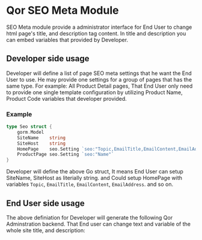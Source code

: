# Qor SEO Meta Module

SEO Meta module provide a administrator interface for End User to change html page's title, and description tag content.
In title and description you can embed variables that provided by Developer.


## Developer side usage

Developer will define a list of page SEO meta settings that he want the End User to use. He may provide one settings for a group of pages that has the same type. For example: All Product Detail pages, That End User only need to provide one single template configuration by utilizing Product Name, Product Code variables that developer provided.

### Example

```go
type Seo struct {
	gorm.Model
	SiteName    string
	SiteHost    string
	HomePage    seo.Setting `seo:"Topic,EmailTitle,EmailContent,EmailAddress"`
	ProductPage seo.Setting `seo:"Name"`
}
```
Developer will define the above Go struct, It means End User can setup SiteName, SiteHost as literially string. and Could setup HomePage with variables `Topic`, `EmailTitle`, `EmailContent`, `EmailAddress`. and so on.


## End User side usage

The above definiation for Developer will generate the following Qor Adminstration backend. That End user can change text and variable of the whole site title, and description:

